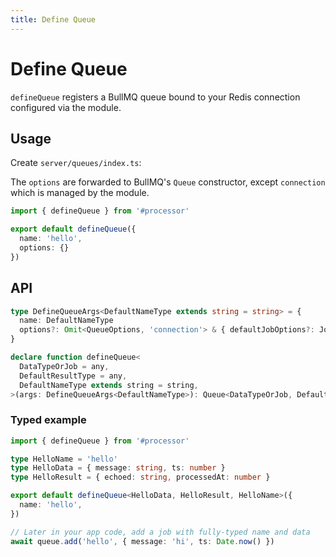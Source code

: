 ```yaml
---
title: Define Queue
---
```


# Define Queue

`defineQueue` registers a BullMQ queue bound to your Redis connection configured via the module.

## Usage

Create `server/queues/index.ts`:

The `options` are forwarded to BullMQ's `Queue` constructor, except `connection` which is managed by the module.

```ts
import { defineQueue } from '#processor'

export default defineQueue({
  name: 'hello',
  options: {}
})
```

## API

```ts
type DefineQueueArgs<DefaultNameType extends string = string> = {
  name: DefaultNameType
  options?: Omit<QueueOptions, 'connection'> & { defaultJobOptions?: JobsOptions }
}

declare function defineQueue<
  DataTypeOrJob = any,
  DefaultResultType = any,
  DefaultNameType extends string = string,
>(args: DefineQueueArgs<DefaultNameType>): Queue<DataTypeOrJob, DefaultResultType, DefaultNameType>
```

### Typed example

```ts
import { defineQueue } from '#processor'

type HelloName = 'hello'
type HelloData = { message: string, ts: number }
type HelloResult = { echoed: string, processedAt: number }

export default defineQueue<HelloData, HelloResult, HelloName>({
  name: 'hello',
})

// Later in your app code, add a job with fully-typed name and data
await queue.add('hello', { message: 'hi', ts: Date.now() })
```
